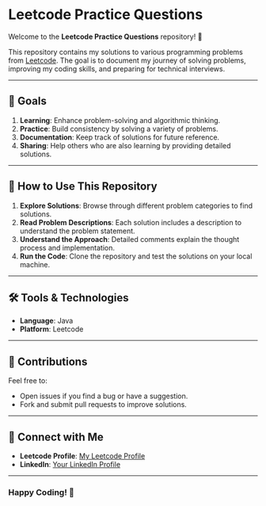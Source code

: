 # Leetcode Practice Questions

Welcome to the **Leetcode Practice Questions** repository! 🚀

This repository contains my solutions to various programming problems from [Leetcode]([https://leetcode.com/](https://leetcode.com/u/Shubhdas143/)). The goal is to document my journey of solving problems, improving my coding skills, and preparing for technical interviews.

---

## 🧠 Goals

1. **Learning**: Enhance problem-solving and algorithmic thinking.
2. **Practice**: Build consistency by solving a variety of problems.
3. **Documentation**: Keep track of solutions for future reference.
4. **Sharing**: Help others who are also learning by providing detailed solutions.

---

## 📌 How to Use This Repository

1. **Explore Solutions**: Browse through different problem categories to find solutions.
2. **Read Problem Descriptions**: Each solution includes a description to understand the problem statement.
3. **Understand the Approach**: Detailed comments explain the thought process and implementation.
4. **Run the Code**: Clone the repository and test the solutions on your local machine.

---

## 🛠️ Tools & Technologies

- **Language**: Java
- **Platform**: Leetcode

---

## 🤝 Contributions

Feel free to:

- Open issues if you find a bug or have a suggestion.
- Fork and submit pull requests to improve solutions.

---

## 🌟 Connect with Me

- **Leetcode Profile**: [My Leetcode Profile](https://leetcode.com/Shubhdas143)
- **LinkedIn**: [Your LinkedIn Profile](https://www.linkedin.com/in/shubhranshudas143/)

---

### Happy Coding! 🎉
